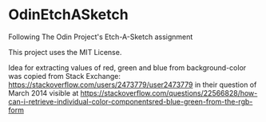 # OdinEtchASketch
Following The Odin Project's Etch-A-Sketch assignment  

This project uses the MIT License.   
 
Idea for extracting values of red, green and blue from background-color was copied from Stack Exchange:   
https://stackoverflow.com/users/2473779/user2473779 in their question of March 2014 visible at 
https://stackoverflow.com/questions/22566828/how-can-i-retrieve-individual-color-componentsred-blue-green-from-the-rgb-form

